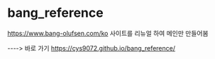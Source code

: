 # bang_reference
https://www.bang-olufsen.com/ko 사이트를 리뉴얼 하여 메인만 만들어봄

----> 바로 가기
https://cys9072.github.io/bang_reference/
